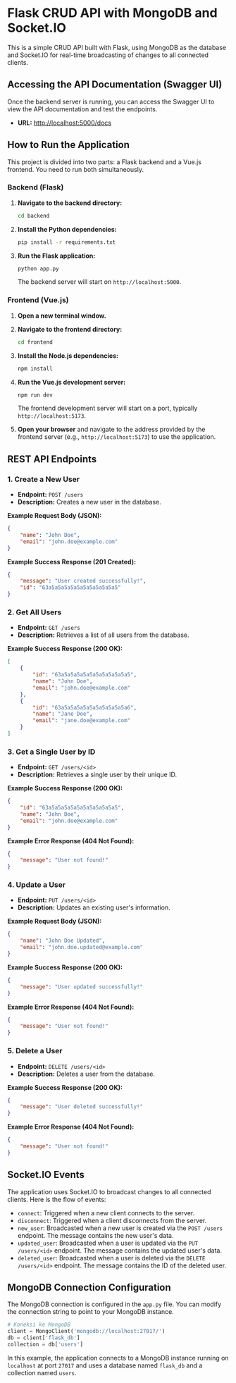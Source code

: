 # Flask CRUD API with MongoDB and Socket.IO

This is a simple CRUD API built with Flask, using MongoDB as the database and Socket.IO for real-time broadcasting of changes to all connected clients.

## Accessing the API Documentation (Swagger UI)

Once the backend server is running, you can access the Swagger UI to view the API documentation and test the endpoints.

*   **URL:** [http://localhost:5000/docs](http://localhost:5000/docs)

## How to Run the Application

This project is divided into two parts: a Flask backend and a Vue.js frontend. You need to run both simultaneously.

### Backend (Flask)

1.  **Navigate to the backend directory:**
    ```bash
    cd backend
    ```

2.  **Install the Python dependencies:**
    ```bash
    pip install -r requirements.txt
    ```

3.  **Run the Flask application:**
    ```bash
    python app.py
    ```
    The backend server will start on `http://localhost:5000`.

### Frontend (Vue.js)

1.  **Open a new terminal window.**

2.  **Navigate to the frontend directory:**
    ```bash
    cd frontend
    ```

3.  **Install the Node.js dependencies:**
    ```bash
    npm install
    ```

4.  **Run the Vue.js development server:**
    ```bash
    npm run dev
    ```
    The frontend development server will start on a port, typically `http://localhost:5173`.

5.  **Open your browser** and navigate to the address provided by the frontend server (e.g., `http://localhost:5173`) to use the application.

## REST API Endpoints

### 1. Create a New User

* **Endpoint:** `POST /users`
* **Description:** Creates a new user in the database.

**Example Request Body (JSON):**

```json
{
    "name": "John Doe",
    "email": "john.doe@example.com"
}
```

**Example Success Response (201 Created):**

```json
{
    "message": "User created successfully!",
    "id": "63a5a5a5a5a5a5a5a5a5a5a5"
}
```

### 2. Get All Users

* **Endpoint:** `GET /users`
* **Description:** Retrieves a list of all users from the database.

**Example Success Response (200 OK):**

```json
[
    {
        "id": "63a5a5a5a5a5a5a5a5a5a5a5",
        "name": "John Doe",
        "email": "john.doe@example.com"
    },
    {
        "id": "63a5a5a5a5a5a5a5a5a5a5a6",
        "name": "Jane Doe",
        "email": "jane.doe@example.com"
    }
]
```

### 3. Get a Single User by ID

* **Endpoint:** `GET /users/<id>`
* **Description:** Retrieves a single user by their unique ID.

**Example Success Response (200 OK):**

```json
{
    "id": "63a5a5a5a5a5a5a5a5a5a5a5",
    "name": "John Doe",
    "email": "john.doe@example.com"
}
```

**Example Error Response (404 Not Found):**

```json
{
    "message": "User not found!"
}
```

### 4. Update a User

* **Endpoint:** `PUT /users/<id>`
* **Description:** Updates an existing user's information.

**Example Request Body (JSON):**

```json
{
    "name": "John Doe Updated",
    "email": "john.doe.updated@example.com"
}
```

**Example Success Response (200 OK):**

```json
{
    "message": "User updated successfully!"
}
```

**Example Error Response (404 Not Found):**

```json
{
    "message": "User not found!"
}
```

### 5. Delete a User

* **Endpoint:** `DELETE /users/<id>`
* **Description:** Deletes a user from the database.

**Example Success Response (200 OK):**

```json
{
    "message": "User deleted successfully!"
}
```

**Example Error Response (404 Not Found):**

```json
{
    "message": "User not found!"
}
```

## Socket.IO Events

The application uses Socket.IO to broadcast changes to all connected clients. Here is the flow of events:

*   `connect`: Triggered when a new client connects to the server.
*   `disconnect`: Triggered when a client disconnects from the server.
*   `new_user`: Broadcasted when a new user is created via the `POST /users` endpoint. The message contains the new user's data.
*   `updated_user`: Broadcasted when a user is updated via the `PUT /users/<id>` endpoint. The message contains the updated user's data.
*   `deleted_user`: Broadcasted when a user is deleted via the `DELETE /users/<id>` endpoint. The message contains the ID of the deleted user.

## MongoDB Connection Configuration

The MongoDB connection is configured in the `app.py` file. You can modify the connection string to point to your MongoDB instance.

```python
# Koneksi ke MongoDB
client = MongoClient('mongodb://localhost:27017/')
db = client['flask_db']
collection = db['users']
```

In this example, the application connects to a MongoDB instance running on `localhost` at port `27017` and uses a database named `flask_db` and a collection named `users`.